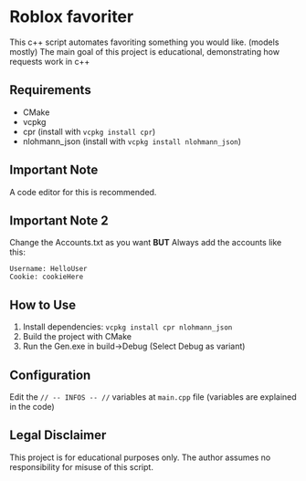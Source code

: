 # Roblox favoriter
This c++ script automates favoriting something you would like. (models mostly)
The main goal of this project is educational, demonstrating how requests work in c++

## Requirements
- CMake
- vcpkg
- cpr (install with `vcpkg install cpr`)
- nlohmann_json (install with `vcpkg install nlohmann_json`)

## Important Note
A code editor for this is recommended.

## Important Note 2
Change the Accounts.txt as you want **BUT** Always add the accounts like this:
```
Username: HelloUser
Cookie: cookieHere
```

## How to Use
1. Install dependencies: `vcpkg install cpr nlohmann_json`
2. Build the project with CMake
3. Run the Gen.exe in build->Debug (Select Debug as variant)

## Configuration
Edit the `// -- INFOS -- //` variables at `main.cpp` file (variables are explained in the code)

## Legal Disclaimer
This project is for educational purposes only. The author assumes no responsibility for misuse of this script.
